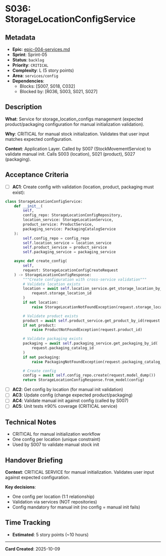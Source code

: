 # S036: StorageLocationConfigService

## Metadata

- **Epic**: [epic-004-services.md](../../02_epics/epic-004-services.md)
- **Sprint**: Sprint-05
- **Status**: `backlog`
- **Priority**: `CRITICAL`
- **Complexity**: L (5 story points)
- **Area**: `services/config`
- **Dependencies**:
    - Blocks: [S007, S018, C032]
    - Blocked by: [R036, S003, S021, S027]

## Description

**What**: Service for storage_location_configs management (expected product/packaging configuration
for manual initialization validation).

**Why**: CRITICAL for manual stock initialization. Validates that user input matches expected
configuration.

**Context**: Application Layer. Called by S007 (StockMovementService) to validate manual init. Calls
S003 (location), S021 (product), S027 (packaging).

## Acceptance Criteria

- [ ] **AC1**: Create config with validation (location, product, packaging must exist):

```python
class StorageLocationConfigService:
    def __init__(
        self,
        config_repo: StorageLocationConfigRepository,
        location_service: StorageLocationService,
        product_service: ProductService,
        packaging_service: PackagingCatalogService
    ):
        self.config_repo = config_repo
        self.location_service = location_service
        self.product_service = product_service
        self.packaging_service = packaging_service

    async def create_config(
        self,
        request: StorageLocationConfigCreateRequest
    ) -> StorageLocationConfigResponse:
        """Create configuration with cross-service validation"""
        # Validate location exists
        location = await self.location_service.get_storage_location_by_id(
            request.storage_location_id
        )
        if not location:
            raise StorageLocationNotFoundException(request.storage_location_id)

        # Validate product exists
        product = await self.product_service.get_product_by_id(request.product_id)
        if not product:
            raise ProductNotFoundException(request.product_id)

        # Validate packaging exists
        packaging = await self.packaging_service.get_packaging_by_id(
            request.packaging_catalog_id
        )
        if not packaging:
            raise PackagingNotFoundException(request.packaging_catalog_id)

        # Create config
        config = await self.config_repo.create(request.model_dump())
        return StorageLocationConfigResponse.from_model(config)
```

- [ ] **AC2**: Get config by location (for manual init validation)
- [ ] **AC3**: Update config (change expected product/packaging)
- [ ] **AC4**: Validate manual init against config (called by S007)
- [ ] **AC5**: Unit tests ≥90% coverage (CRITICAL service)

## Technical Notes

- CRITICAL for manual initialization workflow
- One config per location (unique constraint)
- Used by S007 to validate manual stock init

## Handover Briefing

**Context**: CRITICAL SERVICE for manual initialization. Validates user input against expected
configuration.

**Key decisions**:

- One config per location (1:1 relationship)
- Validation via services (NOT repositories)
- Config mandatory for manual init (no config = manual init fails)

## Time Tracking

- **Estimated**: 5 story points (~10 hours)

---
**Card Created**: 2025-10-09

